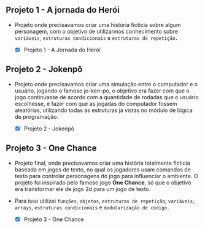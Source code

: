 ## Projeto 1 - A jornada do Herói

- Projeto onde precisavamos criar uma história ficticia sobre algum personagem, com o objetivo de utilizarmos conhecimento sobre `variáveis`, `estruturas condicionais` e `estruturas de repetição.`

  * [x] Projeto 1 - A Jornada do Herói

## Projeto 2 - Jokenpô

- Projeto onde precisavamos criar uma simulação entre o computador e o usuário, jogando o famoso jo-ken-po, o objetivo era fazer com que o jogo continuasse de acordo com a quantidade de rodadas que o usuário escolhesse, e fazer com que as jogadas do computador fossem aleatórias,  utilizando todas as estruturas já vistas no módulo de lógica de programação.

  * [x] Projeto 2 - Jokenpô

## Projeto 3 - One Chance

- Projeto final, onde precisavamos criar uma história totalmente ficticia baseada em jogos de texto, no qual os jogadores usam comandos de texto para controlar personagens do jogo para influenciar o ambiente. O projeto foi inspirado pelo famoso jogo **One Chance**, só que o objetivo era transformar ele de jogo 2d para um jogo de texto. 

- Para isso utilizei `funções`, `objetos`, `estruturas de repetição`, `variáveis`, `arrays`, `estruturas condicionais` e `modularização de código.`

  * [x] Projeto 3 - One Chance